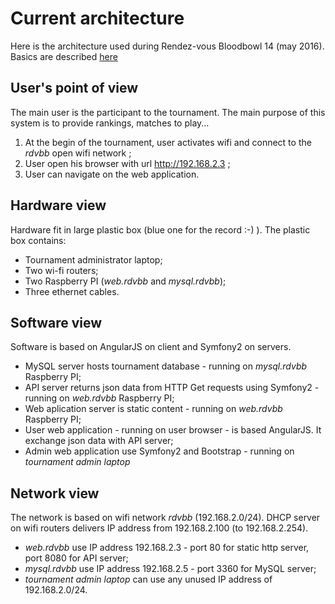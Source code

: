 # Current architecture 
Here is the architecture used during Rendez-vous Bloodbowl 14 (may 2016). Basics are described [here](index.md)

## User's point of view
The main user is the participant to the tournament. The main purpose of this system
 is to provide rankings, matches to play...

 1. At the begin of the tournament, user activates wifi 
 and connect to the _rdvbb_ open wifi network ;
 1. User open his browser with url <http://192.168.2.3> ;
 1. User can navigate on the web application.

## Hardware view
Hardware fit in large plastic box (blue one for the record :-) ). The plastic box contains:
* Tournament administrator laptop;
* Two wi-fi routers;
* Two Raspberry PI (_web.rdvbb_ and _mysql.rdvbb_);
* Three ethernet cables.

## Software view
Software is based on AngularJS on client and Symfony2 on servers.
* MySQL server hosts tournament database - running on _mysql.rdvbb_ Raspberry PI;
* API server returns json data from HTTP Get requests using Symfony2 - running on _web.rdvbb_ Raspberry PI;
* Web aplication server is static content - running on _web.rdvbb_ Raspberry PI;
* User web application - running on user browser - is based AngularJS.
 It exchange json data with API server;
* Admin web application use Symfony2 and Bootstrap - running on _tournament admin laptop_

## Network view
The network is based on wifi network _rdvbb_ (192.168.2.0/24). 
DHCP server on wifi routers delivers IP address from 192.168.2.100 (to 192.168.2.254).
 * _web.rdvbb_ use IP address 192.168.2.3 - port 80 for static http server, port 8080 for API server;
 * _mysql.rdvbb_ use IP address 192.168.2.5 - port 3360 for MySQL server;
 * _tournament admin laptop_ can use any unused IP address of 192.168.2.0/24.
